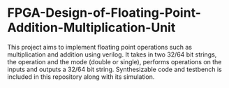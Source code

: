 # FPGA-Design-of-Floating-Point-Addition-Multiplication-Unit
This project aims to implement floating point operations such as multiplication and addition using verilog. It takes in two 32/64 bit strings, the operation and the mode
(double or single), performs operations on the inputs and outputs a 32/64 bit string. Synthesizable code and testbench is included in this repository along with its simulation.
